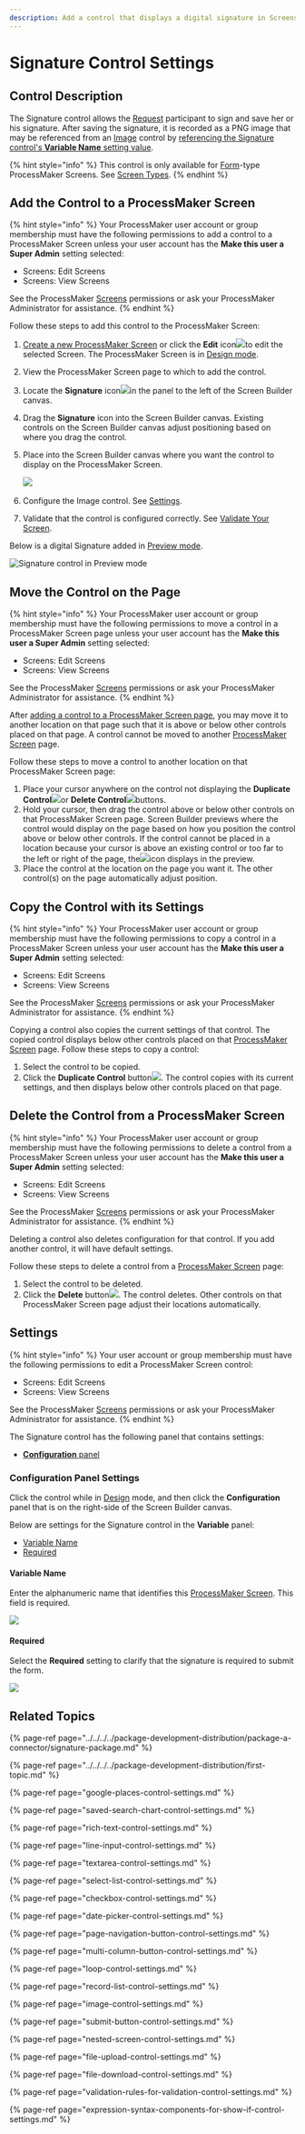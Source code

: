 ```yaml
---
description: Add a control that displays a digital signature in Screens.
---
```


# Signature Control Settings

## Control Description <a id="control-description"></a>

The Signature control allows the [Request](../../../../using-processmaker/requests/what-is-a-request.md) participant to sign and save her or his signature. After saving the signature, it is recorded as a PNG image that may be referenced from an [Image](image-control-settings.md) control by [referencing the Signature control's **Variable Name** setting value](image-control-settings.md#render-image-from-a-variable-name).

{% hint style="info" %}
This control is only available for [Form](../types-for-screens.md#form)-type ProcessMaker Screens. See [Screen Types](../types-for-screens.md).
{% endhint %}

## Add the Control to a ProcessMaker Screen <a id="add-the-control-to-a-processmaker-screen"></a>

{% hint style="info" %}
Your ProcessMaker user account or group membership must have the following permissions to add a control to a ProcessMaker Screen unless your user account has the **Make this user a Super Admin** setting selected:

* Screens: Edit Screens
* Screens: View Screens

See the ProcessMaker [Screens](https://processmaker.gitbook.io/processmaker/processmaker-administration/permission-descriptions-for-users-and-groups#screens) permissions or ask your ProcessMaker Administrator for assistance.
{% endhint %}

Follow these steps to add this control to the ProcessMaker Screen:

1. ​[Create a new ProcessMaker Screen](https://processmaker.gitbook.io/processmaker/designing-processes/design-forms/manage-forms/create-a-new-form) or click the **Edit** icon![](../../../../.gitbook/assets/edit-icon_signature-control.png)to edit the selected Screen. The ProcessMaker Screen is in [Design mode](https://processmaker.gitbook.io/processmaker/designing-processes/design-forms/screens-builder/screens-builder-modes#editor-mode).
2. View the ProcessMaker Screen page to which to add the control.
3. Locate the **Signature** icon![](../../../../.gitbook/assets/signature-icon_signature-control.png)in the panel to the left of the Screen Builder canvas.
4. Drag the **Signature** icon into the Screen Builder canvas. Existing controls on the Screen Builder canvas adjust positioning based on where you drag the control.
5. Place into the Screen Builder canvas where you want the control to display on the ProcessMaker Screen.

   ​![](../../../../.gitbook/assets/signature-control_canvas.png)​

6. Configure the Image control. See [Settings](signature-control-settings.md#settings).
7. Validate that the control is configured correctly. See [Validate Your Screen](https://processmaker.gitbook.io/processmaker/designing-processes/design-forms/screens-builder/validate-your-screen#validate-a-processmaker-screen).

Below is a digital Signature added in [Preview mode](https://processmaker.gitbook.io/processmaker/designing-processes/design-forms/screens-builder/screens-builder-modes#preview-mode).

![Signature control in Preview mode](../../../../.gitbook/assets/signature_package_digital_signature_added.png)

## Move the Control on the Page <a id="move-the-control-on-the-page"></a>

{% hint style="info" %}
Your ProcessMaker user account or group membership must have the following permissions to move a control in a ProcessMaker Screen page unless your user account has the **Make this user a Super Admin** setting selected:

* Screens: Edit Screens
* Screens: View Screens

See the ProcessMaker [Screens](https://processmaker.gitbook.io/processmaker/processmaker-administration/permission-descriptions-for-users-and-groups#screens) permissions or ask your ProcessMaker Administrator for assistance.
{% endhint %}

After [adding a control to a ProcessMaker Screen page](https://processmaker.gitbook.io/processmaker/designing-processes/design-forms/screens-builder/control-descriptions/image-control-settings#add-the-control-to-a-processmaker-screen), you may move it to another location on that page such that it is above or below other controls placed on that page. A control cannot be moved to another [ProcessMaker Screen](https://processmaker.gitbook.io/processmaker/designing-processes/design-forms/what-is-a-form) page.

Follow these steps to move a control to another location on that ProcessMaker Screen page:

1. Place your cursor anywhere on the control not displaying the **Duplicate Control**![](https://firebasestorage.googleapis.com/v0/b/gitbook-28427.appspot.com/o/assets%2F-LJ0aNaVW1m7sNsxVJLV%2F-M35zYld_NqI8FJQk8tz%2F-M37LeBNJaLfGSAVqQo7%2FCopy%20Duplicate%20Control%20icon%20Screen%20Builder%20-%20Processes.png?alt=media&token=dec6e3a0-4b0b-4d5d-b259-5373a2a25873)or **Delete Control**![](https://firebasestorage.googleapis.com/v0/b/gitbook-28427.appspot.com/o/assets%2F-LJ0aNaVW1m7sNsxVJLV%2F-LiTLSD_I-KYRzB3QaSl%2F-L_wP8EGJDOrKWGh-eF1%2FDelete%20Screen%20control%20Screens%20Builder%20-%20Processes.png?alt=media&token=c261578d-58ba-4708-9552-bbdd1e399a63)buttons.
2. Hold your cursor, then drag the control above or below other controls on that ProcessMaker Screen page. Screen Builder previews where the control would display on the page based on how you position the control above or below other controls. If the control cannot be placed in a location because your cursor is above an existing control or too far to the left or right of the page, the![](https://firebasestorage.googleapis.com/v0/b/gitbook-28427.appspot.com/o/assets%2F-LJ0aNaVW1m7sNsxVJLV%2F-M35zYld_NqI8FJQk8tz%2F-M37HdbPBJoHCyRvRbzr%2FMovement%20not%20allowed%20icon%20Screen%20Builder%20-%20Processes.png?alt=media&token=2402c1f9-e986-4051-a29c-015d3aa52dd7)icon displays in the preview.
3. Place the control at the location on the page you want it. The other control\(s\) on the page automatically adjust position.

## Copy the Control with its Settings <a id="copy-the-control-with-its-settings"></a>

{% hint style="info" %}
Your ProcessMaker user account or group membership must have the following permissions to copy a control in a ProcessMaker Screen unless your user account has the **Make this user a Super Admin** setting selected:

* Screens: Edit Screens
* Screens: View Screens

See the ProcessMaker [Screens](https://processmaker.gitbook.io/processmaker/processmaker-administration/permission-descriptions-for-users-and-groups#screens) permissions or ask your ProcessMaker Administrator for assistance.
{% endhint %}

Copying a control also copies the current settings of that control. The copied control displays below other controls placed on that [ProcessMaker Screen](https://processmaker.gitbook.io/processmaker/designing-processes/design-forms/what-is-a-form) page. Follow these steps to copy a control:

1. Select the control to be copied.
2. Click the **Duplicate Control** button![](https://firebasestorage.googleapis.com/v0/b/gitbook-28427.appspot.com/o/assets%2F-LJ0aNaVW1m7sNsxVJLV%2F-M35zYld_NqI8FJQk8tz%2F-M37LeBNJaLfGSAVqQo7%2FCopy%20Duplicate%20Control%20icon%20Screen%20Builder%20-%20Processes.png?alt=media&token=dec6e3a0-4b0b-4d5d-b259-5373a2a25873). The control copies with its current settings, and then displays below other controls placed on that page.

## Delete the Control from a ProcessMaker Screen <a id="delete-the-control-from-a-processmaker-screen"></a>

{% hint style="info" %}
Your ProcessMaker user account or group membership must have the following permissions to delete a control from a ProcessMaker Screen unless your user account has the **Make this user a Super Admin** setting selected:

* Screens: Edit Screens
* Screens: View Screens

See the ProcessMaker [Screens](https://processmaker.gitbook.io/processmaker/processmaker-administration/permission-descriptions-for-users-and-groups#screens) permissions or ask your ProcessMaker Administrator for assistance.
{% endhint %}

Deleting a control also deletes configuration for that control. If you add another control, it will have default settings.

Follow these steps to delete a control from a [ProcessMaker Screen](https://processmaker.gitbook.io/processmaker/designing-processes/design-forms/what-is-a-form) page:

1. Select the control to be deleted.
2. Click the **Delete** button![](https://firebasestorage.googleapis.com/v0/b/gitbook-28427.appspot.com/o/assets%2F-LJ0aNaVW1m7sNsxVJLV%2F-LiTLSD_I-KYRzB3QaSl%2F-L_wP8EGJDOrKWGh-eF1%2FDelete%20Screen%20control%20Screens%20Builder%20-%20Processes.png?alt=media&token=c261578d-58ba-4708-9552-bbdd1e399a63). The control deletes. Other controls on that ProcessMaker Screen page adjust their locations automatically.

## Settings <a id="settings"></a>

{% hint style="info" %}
Your user account or group membership must have the following permissions to edit a ProcessMaker Screen control:

* Screens: Edit Screens
* Screens: View Screens

See the ProcessMaker [Screens](https://processmaker.gitbook.io/processmaker/processmaker-administration/permission-descriptions-for-users-and-groups#screens) permissions or ask your ProcessMaker Administrator for assistance.
{% endhint %}

The Signature control has the following panel that contains settings:

* **​**[**Configuration** panel](signature-control-settings.md#configuration-panel-settings)

### Configuration Panel Settings <a id="configuration-panel-settings"></a>

Click the control while in [Design](https://processmaker.gitbook.io/processmaker/designing-processes/design-forms/screens-builder/screens-builder-modes#design-mode) mode, and then click the **Configuration** panel that is on the right-side of the Screen Builder canvas.

Below are settings for the Signature control in the **Variable** panel:

* ​[Variable Name](signature-control-settings.md#name)
* ​[Required](signature-control-settings.md#upload)

#### Variable Name <a id="name"></a>

Enter the alphanumeric name that identifies this [ProcessMaker Screen](https://processmaker.gitbook.io/processmaker/designing-processes/design-forms/what-is-a-form). This field is required.

 ![](../../../../.gitbook/assets/variable-name_signature-control.png)

#### Required <a id="upload"></a>

Select the **Required** setting to clarify that the signature is required to submit the form.

  ![](../../../../.gitbook/assets/required_signature-control.png)

## Related Topics

{% page-ref page="../../../../package-development-distribution/package-a-connector/signature-package.md" %}

{% page-ref page="../../../../package-development-distribution/first-topic.md" %}

{% page-ref page="google-places-control-settings.md" %}

{% page-ref page="saved-search-chart-control-settings.md" %}

{% page-ref page="rich-text-control-settings.md" %}

{% page-ref page="line-input-control-settings.md" %}

{% page-ref page="textarea-control-settings.md" %}

{% page-ref page="select-list-control-settings.md" %}

{% page-ref page="checkbox-control-settings.md" %}

{% page-ref page="date-picker-control-settings.md" %}

{% page-ref page="page-navigation-button-control-settings.md" %}

{% page-ref page="multi-column-button-control-settings.md" %}

{% page-ref page="loop-control-settings.md" %}

{% page-ref page="record-list-control-settings.md" %}

{% page-ref page="image-control-settings.md" %}

{% page-ref page="submit-button-control-settings.md" %}

{% page-ref page="nested-screen-control-settings.md" %}

{% page-ref page="file-upload-control-settings.md" %}

{% page-ref page="file-download-control-settings.md" %}

{% page-ref page="validation-rules-for-validation-control-settings.md" %}

{% page-ref page="expression-syntax-components-for-show-if-control-settings.md" %}









